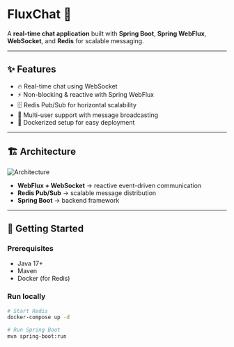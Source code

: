 # FluxChat 🚀
A **real-time chat application** built with **Spring Boot**, **Spring WebFlux**, **WebSocket**, and **Redis** for scalable messaging.

---

## ✨ Features
- 🔥 Real-time chat using WebSocket
- ⚡ Non-blocking & reactive with Spring WebFlux
- 🗄️ Redis Pub/Sub for horizontal scalability
- 👥 Multi-user support with message broadcasting
- 🐳 Dockerized setup for easy deployment

---

## 🏗️ Architecture
![Architecture](docs/architecture-diagram.png)

- **WebFlux + WebSocket** → reactive event-driven communication
- **Redis Pub/Sub** → scalable message distribution
- **Spring Boot** → backend framework

---

## 🚀 Getting Started

### Prerequisites
- Java 17+
- Maven
- Docker (for Redis)

### Run locally
```bash
# Start Redis
docker-compose up -d

# Run Spring Boot
mvn spring-boot:run
